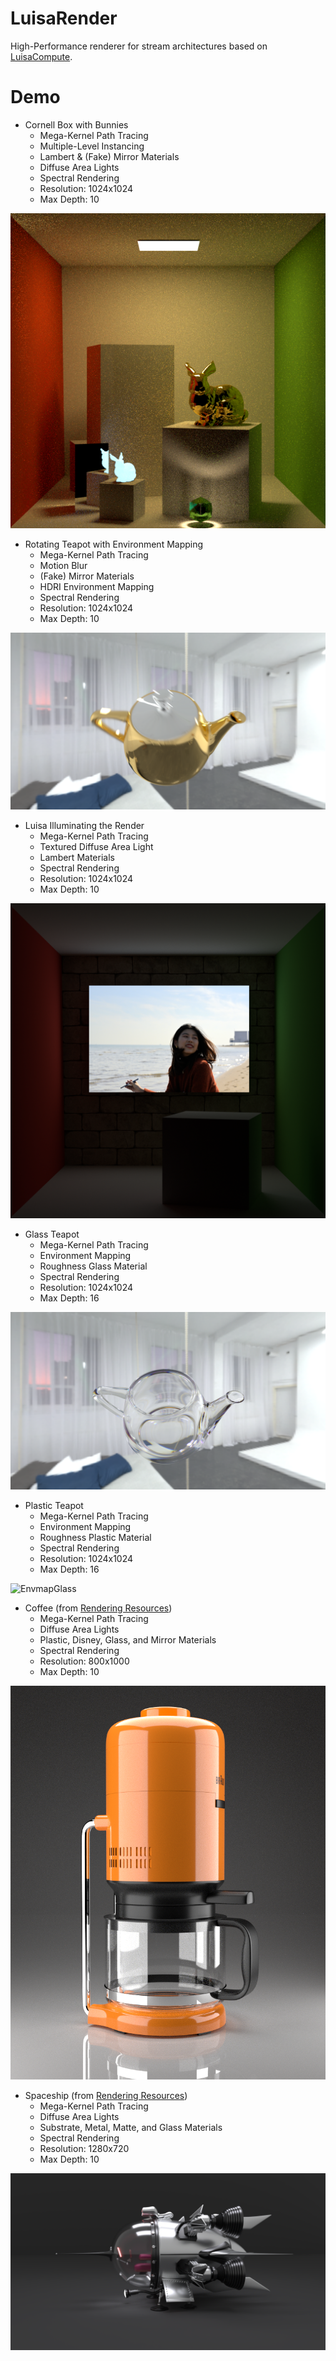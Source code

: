 # LuisaRender

High-Performance renderer for stream architectures based
on [LuisaCompute](https://github.com/Mike-Leo-Smith/LuisaCompute).

# Demo

- Cornell Box with Bunnies
    - Mega-Kernel Path Tracing
    - Multiple-Level Instancing
    - Lambert & (Fake) Mirror Materials
    - Diffuse Area Lights
    - Spectral Rendering
    - Resolution: 1024x1024
    - Max Depth: 10

![CornellBoxBunny](data/renders/cbox-bunnies.png)

- Rotating Teapot with Environment Mapping
    - Mega-Kernel Path Tracing
    - Motion Blur
    - (Fake) Mirror Materials
    - HDRI Environment Mapping
    - Spectral Rendering
    - Resolution: 1024x1024
    - Max Depth: 10

![EnvironmentMapping](data/renders/envmap.png)

- Luisa Illuminating the Render
    - Mega-Kernel Path Tracing
    - Textured Diffuse Area Light
    - Lambert Materials
    - Spectral Rendering
    - Resolution: 1024x1024
    - Max Depth: 10

![CornellBoxLuisa](data/renders/cbox-image-light.png)

- Glass Teapot
    - Mega-Kernel Path Tracing
    - Environment Mapping
    - Roughness Glass Material
    - Spectral Rendering
    - Resolution: 1024x1024
    - Max Depth: 16

![EnvmapGlass](data/renders/envmap-glass.png)

- Plastic Teapot
    - Mega-Kernel Path Tracing
    - Environment Mapping
    - Roughness Plastic Material
    - Spectral Rendering
    - Resolution: 1024x1024
    - Max Depth: 16

![EnvmapGlass](data/renders/envmap-plastic.png)

- Coffee (from [Rendering Resources](https://benedikt-bitterli.me/resources/))
  - Mega-Kernel Path Tracing
  - Diffuse Area Lights
  - Plastic, Disney, Glass, and Mirror Materials
  - Spectral Rendering
  - Resolution: 800x1000
  - Max Depth: 10

![Coffee](data/scenes/coffee/color.png)

- Spaceship (from [Rendering Resources](https://benedikt-bitterli.me/resources/))
  - Mega-Kernel Path Tracing
  - Diffuse Area Lights
  - Substrate, Metal, Matte, and Glass Materials
  - Spectral Rendering
  - Resolution: 1280x720
  - Max Depth: 10

![Spaceship](data/scenes/spaceship/color-denoised.png)
